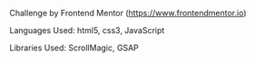 Challenge by Frontend Mentor (https://www.frontendmentor.io)

Languages Used: 
html5, css3, JavaScript

Libraries Used: 
ScrollMagic, GSAP
